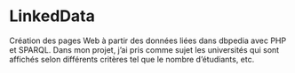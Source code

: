 # LinkedData
Création des pages Web à partir des données liées dans dbpedia avec PHP et SPARQL. Dans mon projet, j’ai pris comme sujet les universités qui sont affichés selon différents critères tel que le nombre d’étudiants, etc.
